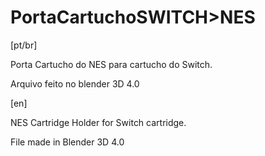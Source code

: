 # PortaCartuchoSWITCH>NES

[pt/br]

 Porta Cartucho do NES para cartucho do Switch.

 Arquivo feito no blender 3D 4.0

[en]
 
 NES Cartridge Holder for Switch cartridge.

 File made in Blender 3D 4.0